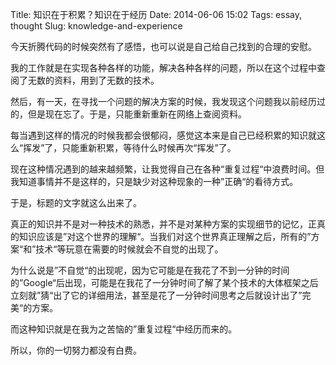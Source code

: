 Title: 知识在于积累？知识在于经历
Date: 2014-06-06 15:02
Tags: essay, thought
Slug: knowledge-and-experience

今天折腾代码的时候突然有了感悟，也可以说是自己给自己找到的合理的安慰。

我的工作就是在实现各种各样的功能，解决各种各样的问题，所以在这个过程中查阅了无数的资料，用到了无数的技术。

然后，有一天，在寻找一个问题的解决方案的时候，我发现这个问题我以前经历过的，但是现在忘了。于是，只能重新重新在网络上查阅资料。

每当遇到这样的情况的时候我都会很郁闷，感觉这本来是自己已经积累的知识就这么“挥发”了，只能重新积累，等待什么时候再次“挥发”了。

现在这种情况遇到的越来越频繁，让我觉得自己在各种“重复过程“中浪费时间。但我知道事情并不是这样的，只是缺少对这种现象的一种”正确“的看待方式。

于是，标题的文字就这么出来了。

真正的知识并不是对一种技术的熟悉，并不是对某种方案的实现细节的记忆，正真的知识应该是”对这个世界的理解“。当我们对这个世界真正理解之后，所有的”方案“和”技术“等玩意在需要的时候就会不自觉的出现了。

为什么说是”不自觉“的出现呢，因为它可能是在我花了不到一分钟的时间的”Google“后出现，可能是在我花了一分钟时间了解了某个技术的大体框架之后立刻就”猜“出了它的详细用法，甚至是花了一分钟时间思考之后就设计出了”完美“的方案。

而这种知识就是在我为之苦恼的”重复过程“中经历而来的。

所以，你的一切努力都没有白费。
